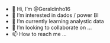 - 👋 Hi, I’m @Geraldinho16
- 👀 I’m interested in dados / power BI
- 🌱 I’m currently learning analystic data
- 💞️ I’m looking to collaborate on ...
- 📫 How to reach me ...

<!---
Geraldinho16/Geraldinho16 is a ✨ special ✨ repository because its `README.md` (this file) appears on your GitHub profile.
You can click the Preview link to take a look at your changes.
--->
